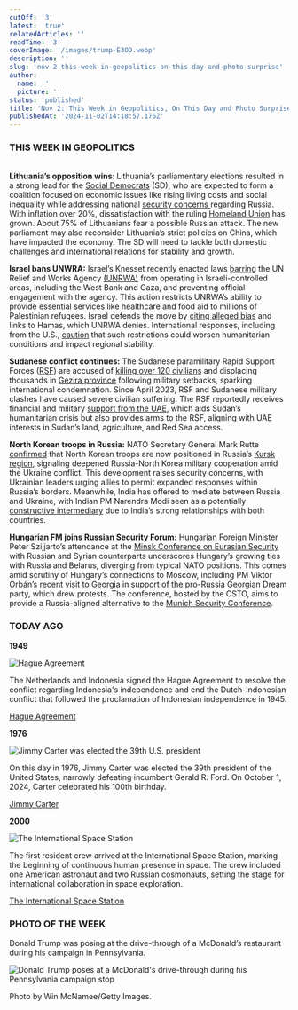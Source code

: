 ```yaml
---
cutOff: '3'
latest: 'true'
relatedArticles: ''
readTime: '3'
coverImage: '/images/trump-E3OD.webp'
description: ''
slug: 'nov-2-this-week-in-geopolitics-on-this-day-and-photo-surprise'
author:
  name: ''
  picture: ''
status: 'published'
title: 'Nov 2: This Week in Geopolitics, On This Day and Photo Surprise'
publishedAt: '2024-11-02T14:18:57.176Z'
---
```


### THIS WEEK IN GEOPOLITICS

\
**Lithuania’s opposition wins**: Lithuania’s parliamentary elections resulted in a strong lead for the [Social Democrats](https://www.dw.com/en/lithuania-opposition-social-democrats-win-election/a-70611400) (SD), who are expected to form a coalition focused on economic issues like rising living costs and social inequality while addressing national [security concerns ](https://www.lrt.lt/en/news-in-english/19/2254924/does-russia-pose-real-threat-to-lithuania-poll-shows-most-lithuanians-think-yes)regarding Russia. With inflation over 20%, dissatisfaction with the ruling [Homeland Union](https://www.delfi.lt/en/politics/homeland-union-leader-resigns-120060494) has grown. About 75% of Lithuanians fear a possible Russian attack. The new parliament may also reconsider Lithuania’s strict policies on China, which have impacted the economy. The SD will need to tackle both domestic challenges and international relations for stability and growth.

**Israel bans UNWRA:** Israel’s Knesset recently enacted laws [barring](https://www.dw.com/en/israeli-knesset-votes-to-cut-off-unrwas-aid-to-palestinians/a-70614570) the UN Relief and Works Agency [(UNRWA)](https://www.unrwa.org/how-you-can-help/how-we-are-funded) from operating in Israeli-controlled areas, including the West Bank and Gaza, and preventing official engagement with the agency. This action restricts UNRWA’s ability to provide essential services like healthcare and food aid to millions of Palestinian refugees. Israel defends the move by [citing alleged bias](https://www.pbs.org/newshour/world/what-to-know-about-2-new-israeli-bills-that-could-halt-unrwas-aid-delivery-to-gaza) and links to Hamas, which UNRWA denies. International responses, including from the U.S., [caution](https://edition.cnn.com/world/live-news/israel-iran-palestine-gaza-war-10-28-24#cm2scymky000n356mn6s1m39u) that such restrictions could worsen humanitarian conditions and impact regional stability.

**Sudanese conflict continues:** The Sudanese paramilitary Rapid Support Forces ([RSF](https://www.aljazeera.com/news/2023/4/16/sudan-unrest-what-is-the-rapid-support-forces)) are accused of [killing over 120 civilians](https://www.bbc.com/news/articles/c8rll0xv8gko) and displacing thousands in [Gezira province](https://www.google.com/maps/place/Al+Jazirah,+Sudan/@14.4857208,32.1732627,8.29z/data=!4m6!3m5!1s0x168b823778d80b5d:0x27aa2237def5491b!8m2!3d14.4275191!4d33.258793!16zL20vMDM5djd6?entry=ttu&g_ep=EgoyMDI0MTAyOS4wIKXMDSoASAFQAw%3D%3D) following military setbacks, sparking international condemnation. Since April 2023, RSF and Sudanese military clashes have caused severe civilian suffering. The RSF reportedly receives financial and military [support from the UAE](https://www.middleeasteye.net/news/sudan-uae-war-arms-trade-rsf), which aids Sudan’s humanitarian crisis but also provides arms to the RSF, aligning with UAE interests in Sudan’s land, agriculture, and Red Sea access.

**North Korean troops in Russia:** NATO Secretary General Mark Rutte [confirmed](https://www.france24.com/en/europe/20241028-nato-chief-rutte-confirms-north-korean-troops-deployed-to-russia) that North Korean troops are now positioned in Russia’s [Kursk region](https://www.google.com/maps/place/Kursk+Oblast,+Russia/@51.6677647,34.9800862,8z/data=!3m1!4b1!4m6!3m5!1s0x412f0579d6594437:0xad02dfc2bf4338a8!8m2!3d51.7634026!4d35.3811812!16zL20vMDJmbmgx?entry=ttu&g_ep=EgoyMDI0MTAyOS4wIKXMDSoASAFQAw%3D%3D), signaling deepened Russia-North Korea military cooperation amid the Ukraine conflict. This development raises security concerns, with Ukrainian leaders urging allies to permit expanded responses within Russia’s borders. Meanwhile, India has offered to mediate between Russia and Ukraine, with Indian PM Narendra Modi seen as a potentially [constructive intermediary](https://www.themoscowtimes.com/2024/10/22/indian-pm-modi-calls-for-quick-end-to-ukraine-war-in-meeting-with-putin-a86774) due to India’s strong relationships with both countries.

**Hungarian FM joins Russian Security Forum:** Hungarian Foreign Minister Peter Szijjarto’s attendance at the [Minsk Conference on Eurasian Security](https://www.politico.eu/article/hungary-peter-szijjarto-join-russia-syria-belarus-security-summit/) with Russian and Syrian counterparts underscores Hungary’s growing ties with Russia and Belarus, diverging from typical NATO positions. This comes amid scrutiny of Hungary’s connections to Moscow, including PM Viktor Orbán’s recent [visit to Georgia](https://www.politico.eu/article/viktor-orban-congratulates-georgia-election-victory-georgian-dream-russia-ukraine-war/) in support of the pro-Russia Georgian Dream party, which drew protests. The conference, hosted by the CSTO, aims to provide a Russia-aligned alternative to the [Munich Security Conference](https://securityconference.org/en/about-us/about-the-msc/).

### TODAY AGO

**1949**

![Hague Agreement](/images/1949-YyMz.webp)

The Netherlands and Indonesia signed the Hague Agreement to resolve the conflict regarding Indonesia's independence and end the Dutch-Indonesian conflict that followed the proclamation of Indonesian independence in 1945.

[Hague Agreement](https://www.britannica.com/event/Hague-Agreement)

**1976**

![Jimmy Carter was elected the 39th U.S. president](/images/1976-k2OT.webp)

On this day in 1976, Jimmy Carter was elected the 39th president of the United States, narrowly defeating incumbent Gerald R. Ford. On October 1, 2024, Carter celebrated his 100th birthday.

[Jimmy Carter](https://www.whitehouse.gov/about-the-white-house/presidents/james-carter/)

**2000**

![The International Space Station](/images/2000-E2MD.webp)

The first resident crew arrived at the International Space Station, marking the beginning of continuous human presence in space. The crew included one American astronaut and two Russian cosmonauts, setting the stage for international collaboration in space exploration.

[The International Space Station](https://www.britannica.com/topic/International-Space-Station)

### PHOTO OF THE WEEK

Donald Trump was posing at the drive-through of a McDonald’s restaurant during his campaign in Pennsylvania. 

![Donald Trump poses at a McDonald's drive-through during his Pennsylvania campaign stop](/images/trump-geopolitics-QwND.webp)

Photo by Win McNamee/Getty Images.
